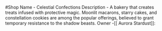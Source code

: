 #Shop 
Name - Celestial Confections
Description - A bakery that creates treats infused with protective magic. Moonlit macarons, starry cakes, and constellation cookies are among the popular offerings, believed to grant temporary resistance to the shadow beasts.
Owner -[[ Aurora Stardust]]: 